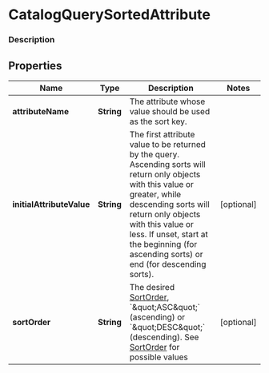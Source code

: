 
# CatalogQuerySortedAttribute

### Description



## Properties
Name | Type | Description | Notes
------------ | ------------- | ------------- | -------------
**attributeName** | **String** | The attribute whose value should be used as the sort key. | 
**initialAttributeValue** | **String** | The first attribute value to be returned by the query. Ascending sorts will return only objects with this value or greater, while descending sorts will return only objects with this value or less. If unset, start at the beginning (for ascending sorts) or end (for descending sorts). |  [optional]
**sortOrder** | **String** | The desired [SortOrder](#type-sortorder), &#x60;\&quot;ASC\&quot;&#x60; (ascending) or &#x60;\&quot;DESC\&quot;&#x60; (descending). See [SortOrder](#type-sortorder) for possible values |  [optional]



